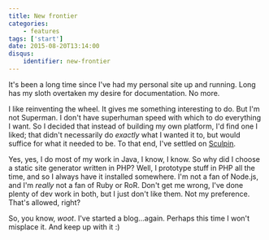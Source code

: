 ```yaml
---
title: New frontier
categories:
    - features
tags: ['start']
date: 2015-08-20T13:14:00
disqus:
    identifier: new-frontier
---
```


It's been a long time since I've had my personal site up and running. Long has
my sloth overtaken my desire for documentation. No more.

<!-- more -->

I like reinventing the wheel. It gives me something interesting to do. But I'm
not Superman. I don't have superhuman speed with which to do everything I want.
So I decided that instead of building my own platform, I'd find one I liked;
that didn't necessarily do *exactly* what I wanted it to, but would suffice for
what it needed to be. To that end, I've settled on [Sculpin][sculpin].

Yes, yes, I do most of my work in Java, I know, I know. So why did I choose a
static site generator written in PHP? Well, I prototype stuff in PHP all the
time, and so I always have it installed somewhere. I'm not a fan of Node.js, and
I'm *really* not a fan of Ruby or RoR. Don't get me wrong, I've done plenty of
dev work in both, but I just don't like them. Not my preference. That's allowed,
right? 

So, you know, *woot*. I've started a blog...again. Perhaps this time I won't
misplace it. And keep up with it :)

[sculpin]: https://sculpin.io/ "Sculpin - PHP Static Site Generator"
